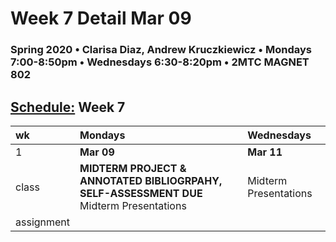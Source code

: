# Week 7 Detail Mar 09

### Spring 2020 • Clarisa Diaz, Andrew Kruczkiewicz • Mondays 7:00-8:50pm • Wednesdays 6:30-8:20pm • 2MTC MAGNET 802

## [Schedule:](./) Week 7

| wk | Mondays | Wednesdays |
| :--- | :--- | :--- |
| 1 | **Mar 09** | **Mar 11** |
| class | **MIDTERM PROJECT & ANNOTATED BIBLIOGRPAHY, SELF-ASSESSMENT DUE** Midterm Presentations | Midterm Presentations |
| assignment |  |  |

